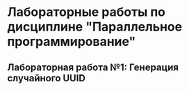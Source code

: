 # Лабораторные работы по дисциплине "Параллельное программирование"
## Лабораторная работа №1: Генерация случайного UUID
